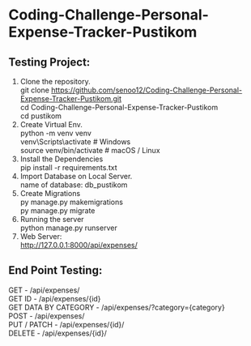 # Coding-Challenge-Personal-Expense-Tracker-Pustikom

## Testing Project:
1. Clone the repository.<br>
   git clone https://github.com/senoo12/Coding-Challenge-Personal-Expense-Tracker-Pustikom.git<br>
   cd Coding-Challenge-Personal-Expense-Tracker-Pustikom <br>
   cd pustikom
2. Create Virtual Env.<br>
   python -m venv venv<br>
   venv\Scripts\activate       # Windows <br>
   source venv/bin/activate    # macOS / Linux
3. Install the Dependencies<br>
   pip install -r requirements.txt
4. Import Database on Local Server.<br>
   name of database: db_pustikom
6. Create Migrations<br>
   py manage.py makemigrations<br>
   py manage.py migrate
7. Running the server<br>
   python manage.py runserver
8. Web Server:<br>
   http://127.0.0.1:8000/api/expenses/

  ## End Point Testing:<br>
  GET - /api/expenses/ <br>
  GET ID - /api/expenses/{id} <br>
  GET DATA BY CATEGORY - /api/expenses/?category={category} <br>
  POST - /api/expenses/ <br>
  PUT / PATCH - /api/expenses/{id}/ <br>
  DELETE - /api/expenses/{id}/ <br>

